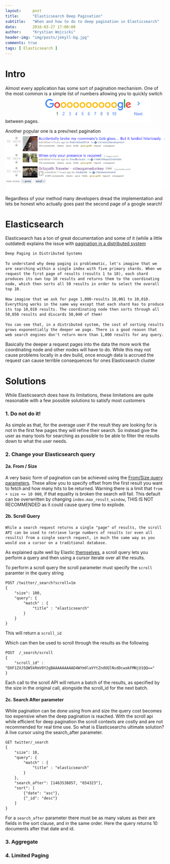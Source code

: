 ```yaml
---
layout:     post
title:      "Elasticsearch Deep Pagination"
subtitle:   "When and how to do to deep pagination in Elasticsearch"
date:       2016-03-27 17:00:00
author:     "Krystian Wojcicki"
header-img: "img/posts/jekyll-bg.jpg"
comments: true
tags: [ Elasticsearch ]
---
```


# Intro

Almost every application has some sort of pagination mechanism. One of the most common is a simple list of numbers allowing you to quickly switch between pages.
![Google Pagination](/img/posts/google-pagination.png)

Another popular one is a prev/next pagination 
![Reddit Pagination](/img/posts/reddit-pagination.png)

Regardless of your method many developers dread the implementation and lets be honest who actually goes past the second page of a google search!

# Elasticsearch

Elasticsearch has a ton of great documentation and some of it (while a little outdated) explains the issue with [pagination in a distributed system](https://www.elastic.co/guide/en/elasticsearch/guide/current/pagination.html)
 
```
Deep Paging in Distributed Systems

To understand why deep paging is problematic, let's imagine that we are searching within a single index with five primary shards. When we request the first page of results (results 1 to 10), each shard produces its own top 10 results and returns them to the coordinating node, which then sorts all 50 results in order to select the overall top 10.

Now imagine that we ask for page 1,000-results 10,001 to 10,010. Everything works in the same way except that each shard has to produce its top 10,010 results. The coordinating node then sorts through all 50,050 results and discards 50,040 of them!

You can see that, in a distributed system, the cost of sorting results grows exponentially the deeper we page. There is a good reason that web search engines don't return more than 1,000 results for any query.
```

Basically the deeper a request pages into the data the more work the coordinating node and other nodes will have to do. While this may not cause problems locally in a dev build, once enough data is accrued the request can cause terrible consequences for ones Elasticsearch cluster

# Solutions

While Elasticsearch does have its limitations, these limitations are quite reasonable with a few possible solutions to satisfy most customers

### 1. Do not do it!

As simple as that, for the average user if the result they are looking for is not in the first few pages they will refine their search. So instead give the user as many tools for searching as possible to be able to filter the results down to what the user needs.

### 2. Change your Elasticsearch query

#### 2a. From / Size
A very basic form of pagination can be achieved using the [From/Size query parameters](https://www.elastic.co/guide/en/elasticsearch/reference/current/search-request-from-size.html). These allow you to specify offset from the first result you want to fetch and how many hits to be returned.
Warning there is a limit that ```from + size <= 10 000```, if that equality is broken the search will fail. 
This default can be overwritten by changing ```index.max_result_window```, THIS IS NOT RECOMMENDED as it could cause query time to explode.

#### 2b. Scroll Query
```
While a search request returns a single "page" of results, the scroll API can be used to retrieve large numbers of results (or even all results) from a single search request, in much the same way as you would use a cursor on a traditional database.
```

As explained quite well by Elastic [themselves](https://www.elastic.co/guide/en/elasticsearch/reference/current/search-request-scroll.html), a scroll query lets you perform a query and then using a cursor iterate over all the results.


To perform a scroll query the scroll parameter must specify the ```scroll``` paramter in the query string

```
POST /twitter/_search?scroll=1m
{
    "size": 100,
    "query": {
        "match" : {
            "title" : "elasticsearch"
        }
    }
}
```

This will return a ```scroll_id```

Which can then be used to scroll through the results as the following

```
POST  /_search/scroll 
{
    "scroll_id" : "DXF1ZXJ5QW5kRmV0Y2gBAAAAAAAAAD4WYm9laVYtZndUQlNsdDcwakFMNjU1QQ==" 
}
```

Each call to the scroll API will return a batch of the results, as specified by the size in the original call, alongside the scroll_id for the next batch.

#### 2c. Search After parameter

While pagination can be done using from and size the query cost becomes too expensive when the deep pagination is reached. With the scroll api while efficient for deep pagination the scroll contexts are costly and are not recommended for real time use. So what is Elasticsearchs ultimate solution? A live cursor using the search_after parameter.

```
GET twitter/_search
{
    "size": 10,
    "query": {
        "match" : {
            "title" : "elasticsearch"
        }
    },
    "search_after": [1463538857, "654323"],
    "sort": [
        {"date": "asc"},
        {"_id": "desc"}
    ]
}
```

For a ```search_after``` parameter there must be as many values as their are fields in the sort clause, and in the same order. Here the query returns 10 documents after that date and id.

### 3. Aggregate

### 4. Limited Paging


